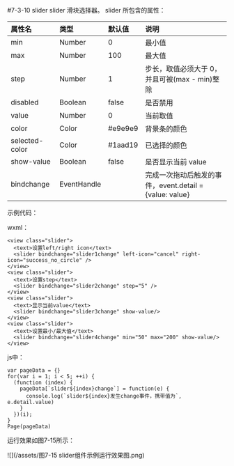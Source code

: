 #7-3-10 slider
slider 滑块选择器。
slider 所包含的属性：
| 属性名 | 类型 | 默认值 | 说明 |
| :--- | :--- | :--- | :--- |
| min | Number | 0 | 最小值 || max | Number | 100 | 最大值 |
| step | Number | 1 | 步长，取值必须大于 0，并且可被\(max - min\)整除 |
| disabled | Boolean | false | 是否禁用 |
| value | Number | 0 | 当前取值 |
| color | Color | \#e9e9e9 | 背景条的颜色 |
| selected-color | Color | \#1aad19 | 已选择的颜色 |
| show-value | Boolean | false | 是否显示当前 value |
| bindchange | EventHandle | | 完成一次拖动后触发的事件，event.detail = {value: value} |
示例代码：
wxml：
```
<view class="slider">
  <text>设置left/right icon</text>
  <slider bindchange="slider1change" left-icon="cancel" right-icon="success_no_circle" />
</view>
<view class="slider">
  <text>设置step</text>
  <slider bindchange="slider2change" step="5" />
</view>
<view class="slider">
  <text>显示当前value</text>
  <slider bindchange="slider3change" show-value/>
</view>
<view class="slider">
  <text>设置最小/最大值</text>
  <slider bindchange="slider4change" min="50" max="200" show-value/>
</view>
```
js中：
```
var pageData = {}
for(var i = 1; i < 5; ++i) {
  (function (index) {
    pageData[`slider${index}change`] = function(e) {
      console.log(`slider${index}发生change事件，携带值为`, e.detail.value)
    }
  })(i);
}
Page(pageData)
```
运行效果如图7-15所示：

![](/assets/图7-15 slider组件示例运行效果图.png)